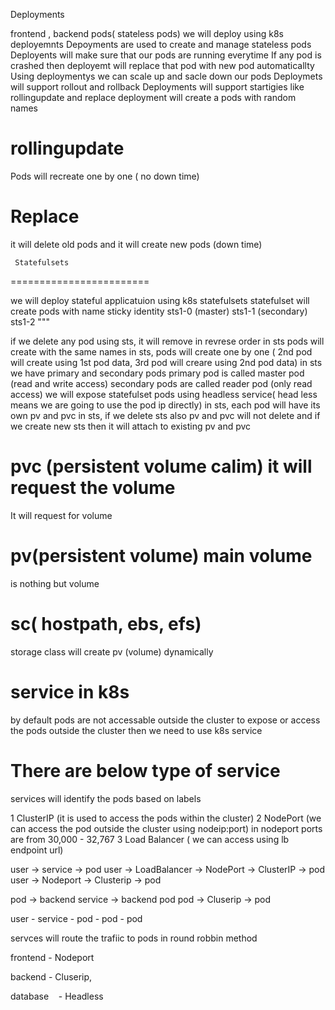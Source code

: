 Deployments
 
frontend , backend pods( stateless pods)  we will deploy using k8s deployemnts
Depoyments are used to create and manage stateless pods
Deployents will make sure that our pods are running everytime
If any pod is crashed then deployemt will replace that pod with new pod automaticallty
Using deploymentys we can scale up and sacle down our pods
Deploymets will support rollout and rollback
Deployments will support startigies like rollingupdate and replace
deployment will create a pods with random names

rollingupdate
=============
Pods will recreate one by one ( no down time)

Replace
===========
it will delete old pods and it will create new pods (down time)



     Statefulsets
========================

we will deploy stateful applicatuion using k8s statefulsets
statefulset will create pods with name sticky identity
sts1-0 (master)
sts1-1  (secondary)
sts1-2    """

if we delete any pod using sts, it will remove in revrese order
in sts pods will create with the same names
in sts, pods will create one by one ( 2nd pod will create using 1st pod data, 3rd pod will creare using 2nd pod data)
in sts we have primary and secondary pods 
primary pod is called master pod (read and write access)
secondary pods are called reader pod (only read access)
we will expose statefulset pods using headless service( head less means we are going to use the pod ip directly)
in sts, each pod will have its own pv and pvc
in sts, if we delete sts also pv and pvc will not delete
and if we create new sts then it will attach to existing pv and pvc

pvc (persistent volume calim) it will request the volume 
=============================

It will request for volume


pv(persistent volume) main volume
======================

is nothing but volume

sc( hostpath, ebs, efs)
===
storage class will create pv (volume)  dynamically







service in k8s
===============
by default pods are not accessable outside the cluster
to expose or access the pods outside the cluster then we need to use k8s service

There are below type of service
==================================

services will identify the pods based on labels

1 ClusterIP (it is used to access the pods within the cluster)
2 NodePort  (we can access the pod outside the cluster using nodeip:port) in nodeport ports are from 30,000 - 32,767
3 Load Balancer ( we can access using lb endpoint url)


user -> service -> pod
user -> LoadBalancer -> NodePort -> ClusterIP -> pod
user -> Nodeport -> Clusterip -> pod


pod -> backend service -> backend pod
pod  -> Cluserip -> pod



user - service - pod
               - pod
               - pod

servces will route the trafiic to pods in round robbin method

 

frontend  - Nodeport


backend    - Cluserip,  

database    - Headless